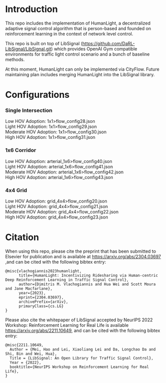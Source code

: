 # Introduction
This repo includes the implementation of HumanLight, a decentralized adaptive signal control algorithm that is person-based and founded on reinforcement learning in the context of network level control.

This repo is built on top of LibSignal (https://github.com/DaRL-LibSignal/LibSignal.git) which provides OpenAI Gym compatible environments for traffic light control scenario and a bunch of baseline methods.

At this moment, HumanLight can only be implemented via CityFlow. Future maintaining plan includes merging HumanLight into the LibSignal library.

# Configurations 
### Single Intersection <br />
Low HOV Adoption: 1x1>flow_config28.json  <br />
Light HOV Adoption: 1x1>flow_config29.json  <br />
Moderate HOV Adoption: 1x1>flow_config30.json <br />
High HOV Adoption: 1x1>flow_config31.json <br />

### 1x6 Corridor <br />
Low HOV Adoption: arterial_1x6>flow_config40.json <br />
Light HOV Adoption: arterial_1x6>flow_config41.json <br />
Moderate HOV Adoption: arterial_1x6>flow_config42.json <br />
High HOV Adoption: arterial_1x6>flow_config43.json <br />

### 4x4 Grid <br />
Low HOV Adoption: grid_4x4>flow_config20.json <br />
Light HOV Adoption: grid_4x4>flow_config21.json <br />
Moderate HOV Adoption: grid_4x4>flow_config22.json <br />
High HOV Adoption: grid_4x4>flow_config23.json <br />


# Citation
When using this repo, please cite the preprint that has been submitted to Elsevier for publication and is available at
https://arxiv.org/abs/2304.03697 ,and can be cited with the following bibtex entry: <br />

```
@misc{vlachogiannis2023humanlight,
      title={HumanLight: Incentivizing Ridesharing via Human-centric Deep Reinforcement Learning in Traffic Signal Control}, 
      author={Dimitris M. Vlachogiannis and Hua Wei and Scott Moura and Jane Macfarlane},
      year={2023},
      eprint={2304.03697},
      archivePrefix={arXiv},
      primaryClass={cs.LG}
}
```


Please also cite the whitepaper of LibSignal accepted by NeurIPS 2022 Workshop: Reinforcement Learning for Real Life is available https://arxiv.org/abs/2211.10649, and can be cited with the following bibtex entry:

```
@misc{2211.10649,
  Author = {Mei, Hao and Lei, Xiaoliang Lei and Da, Longchao Da and Shi, Bin and Wei, Hua},
  Title = {LibSignal: An Open Library for Traffic Signal Control},
  Year = {2022},
  booktitle={NeurIPS Workshop on Reinforcement Learning for Real Life},
}
```
